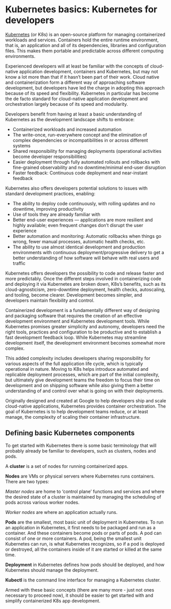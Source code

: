 # Kubernetes basics: Kubernetes for developers

[Kubernetes](https://www.getambassador.io/docs/edge-stack/latest/topics/concepts/kubernetes-network-architecture/) (or K8s) is an open-source platform for managing containerized workloads and services. Containers hold the entire runtime environment, that is, an application and all of its dependencies, libraries and configuration files. This makes them portable and predictable across different computing environments. 

Experienced developers will at least be familiar with the concepts of cloud-native application development, containers and Kubernetes, but may not know a lot more than that if it hasn’t been part of their work. Cloud native and containerization form a different way of approaching software development, but developers have led the charge in adopting this approach because of its speed and flexibility. Kubernetes in particular has become the de facto standard for cloud-native application development and orchestration largely because of its speed and modularity. 

Developers benefit from having at least a basic understanding of Kubernetes as the development landscape shifts to embrace: 

*   Containerized workloads and increased automation
*   The write-once, run-everywhere concept and the elimination of complex dependencies or incompatibilities in or across different systems
*   Shared responsibility for managing deployments (operational activities become developer responsibilities)
*   Easier deployment through fully automated rollouts and rollbacks with fine-grained observability and no downtime/minimal end-user disruption
*   Faster feedback: Continuous code deployment and near-instant feedback

Kubernetes also offers developers potential solutions to issues with standard development practices, enabling: 

*   The ability to deploy code continuously, with rolling updates and no downtime, improving productivity
*   Use of tools they are already familiar with 
*   Better end-user experiences — applications are more resilient and highly available; even frequent changes don’t disrupt the user experience
*   Better automation and monitoring: Automatic rollbacks when things go wrong, fewer manual processes, automatic health checks, etc.
*   The ability to use almost identical development and production environments with continuous deployment/progressive delivery to get a better understanding of how software will behave with real users and traffic

Kubernetes offers developers the possibility to code and release faster and more predictably. Once the different steps involved in containerizing code and deploying it via Kubernetes are broken down, K8s’s benefits, such as its cloud-agnosticism, zero-downtime deployment, health checks, autoscaling, and tooling, become clearer. Development becomes simpler, and developers maintain flexibility and control. 

Containerized development is a fundamentally different way of designing and packaging software that requires the creation of an effective development environment and Kubernetes development tools. While Kubernetes promises greater simplicity and autonomy, developers need the right tools, practices and configuration to be productive and to establish a fast development feedback loop. While Kubernetes may streamline development itself, the development environment becomes somewhat more complex. 

This added complexity includes developers sharing responsibility for various aspects of the full application life cycle, which is typically operational in nature. Moving to K8s helps introduce automated and replicable deployment processes, which are part of the initial complexity, but ultimately give development teams the freedom to focus their time on development and on shipping software while also giving them a better understanding of and control over what is going on with their deployments. 

<!--image here when ready-->

Originally designed and created at Google to help developers ship and scale cloud-native applications, Kubernetes provides container orchestration. The goal of Kubernetes is to help development teams reduce, or at least manage, the complexity of scaling their container infrastructure. 

## Defining basic Kubernetes components

To get started with Kubernetes there is some basic terminology that will probably already be familiar to developers, such as clusters, nodes and pods. 

A **cluster** is a set of nodes for running containerized apps. 

**Nodes** are VMs or physical servers where Kubernetes runs containers. There are two types: 

_Master nodes_ are home to ‘control plane’ functions and services and where the desired state of a cluster is maintained by managing the scheduling of pods across various worker nodes. 

_Worker nodes_ are where an application actually runs.  

**Pods** are the smallest, most basic unit of deployment in Kubernetes. To run an application in Kubernetes, it first needs to be packaged and run as a container. And these containers become pods or parts of pods. A pod can consist of one or more containers. A pod, being the smallest unit Kubernetes can run, is what Kubernetes recognizes, so if a pod is deployed or destroyed, all the containers inside of it are started or killed at the same time. 

**Deployment** in Kubernetes defines how pods should be deployed, and how Kubernetes should manage the deployment. 

**Kubectl** is the command line interface for managing a Kubernetes cluster. 

Armed with these basic concepts (there are many more - just not ones necessary to proceed now), it should be easier to get started with and simplify containerized K8s app development. 

